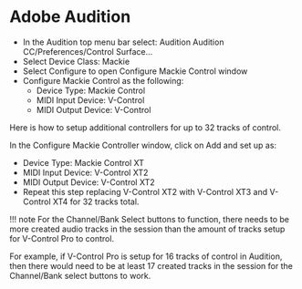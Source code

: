 
# Adobe Audition

* In the Audition top menu bar select: Audition Audition CC/Preferences/Control Surface...
* Select Device Class: Mackie
* Select Configure to open Configure Mackie Control window
* Configure Mackie Control as the following:
    * Device Type: Mackie Control
    * MIDI Input Device: V-Control
    * MIDI Output Device: V-Control

Here is how to setup additional controllers for up to 32 tracks of control.

In the Configure Mackie Controller window, click on Add and set up as:

* Device Type: Mackie Control XT
* MIDI Input Device: V-Control XT2
* MIDI Output Device: V-Control XT2
* Repeat this step replacing V-Control XT2 with V-Control XT3 and V-Control XT4 for 32 tracks total.

!!! note
    For the Channel/Bank Select buttons to function, there needs to be more created audio tracks in the session than the amount of tracks setup for V-Control Pro to control.

For example, if V-Control Pro is setup for 16 tracks of control in Audition, then there would need to be at least 17 created tracks in the session for the Channel/Bank select buttons to work.
